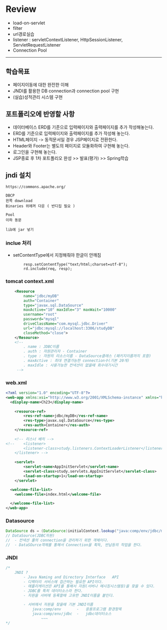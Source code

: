 # Review
- load-on-servlet
- filter
- url경로실습
- listener : servletContextListener, HttpSessionListener, ServletRequestListener
- Connection Pool


-----------------------------------------------------

## 학습목표
- 페이지이동에 대한 완전한 이해
- JNDI를 활용한 DB connection과 connection pool 구현
- (실습)성적관리 시스템 구현

## 포트폴리오에 반영할 사항
- 데이터베이스 ERD를 기준으로 입력페이지와 출력페이지를 추가 작성해놓는다.
- ERD를 기준으로 입력페이지와 출력페이지를 추가 작성해 놓는다.
- HTML페이지 -> 동적문서일 경우 JSP페이지로 전환한다.
- Header와 Footer는 별도의 페이지로 모듈화하여 구현해 놓는다.
- 로그인을 구현해 놓는다.
- JSP종료 후 1차 포트폴리오 완성 >> 발표(평가) >> Spring학습

## jndi 설치
```
https://commons.apache.org/

DBCP
왼쪽 download
Binaries 위에꺼 다운 ( 반디집 필요 )

Pool
이하 동문

lib에 jar 넣기

```


### inclue 처리
- setContentType에서 지정해줘야 한글이 안깨짐
```
		resp.setContentType("text/html;charset=utf-8");
		rd.include(req, resp);
```

### tomcat context.xml
```xml
	<Resource
		name="jdbc/myDB"
		auth="Container"
		type="javax.sql.DataSource"
		maxActive="10" maxIdle="3" maxWait="10000"
		username="root"
		password="mysql"
		driveClassName="com.mysql.jdbc.Driver"
		url="jdbc:mysql://localhost:3306/studyDB"
		closeMethod="close">
	</Resource>
	<!-- 
		. name : JDBC이름
		. auth : 자원관리자 - Container
		. type : 자원의 리소스이름 - DataSource클래스 (패키지이름까지 포함)
		. maxActive : 최대 연결가능한 connection수(기본 20개)
		. maxIdle : 사용가능한 컨넥션이 없을때 회수대기시간
	 -->
```

### web.xml
```xml
<?xml version="1.0" encoding="UTF-8"?>
<web-app xmlns:xsi="http://www.w3.org/2001/XMLSchema-instance" xmlns="http://xmlns.jcp.org/xml/ns/javaee" xsi:schemaLocation="http://xmlns.jcp.org/xml/ns/javaee http://xmlns.jcp.org/xml/ns/javaee/web-app_3_1.xsd" version="3.1">
  <display-name>Ch23</display-name>
	
	<resource-ref>
		<res-ref-name>jdbc/myDB</res-ref-name>
		<res-type>javax.sql.DataSource</res-type>
		<res-auth>Container</res-auth>
	</resource-ref>
	
	<!-- 리스너 배치 -->
<!-- 	<listener>
		<listener-class>study.listeners.ContextLoaderListener</listener-class>
	</listener> -->
	
	<servlet>
		<servlet-name>AppInitServlet</servlet-name>
		<servlet-class>study.servlets.AppInitServlet</servlet-class>
		<load-on-startup>1</load-on-startup>
	</servlet>
  
  <welcome-file-list>
    <welcome-file>index.html</welcome-file>

  </welcome-file-list>
</web-app>
```


### Datasource
```java
DataSource ds = (DataSource)initialContext.lookup("java:comp/env/jdbc/myDB");
// DataSource(JDBC자원)
//	- 컨넥션 풀의 connection을 관리하기 위한 객체이다.
//	- DataSOurce객체를 통해서 Connection을 획득, 반납등의 작업을 한다.
```

### JNDI
```java
/*
	JNDI ?
		- Java Naming and Directory Interface	API
		- 디렉터리 서비스에 접근하는 필요한 API이다.
		- 애플리케이션은 API를 통해서 자원(서버나 메시징시스템등)을 찾을 수 있다.
		- JDBC를 특히 데이터소스라 한다.
		- 자원을 서버에 등록할때 고유한 JNDI이름을 붙인다.

		- 서버에서 자원을 찾을때 기본 JNDI이름
			java:comp/env		-	응용프로그램 환경항목
			java:comp/env/jdbc	-	jdbc데이터소스 
				~~~
*/
```
